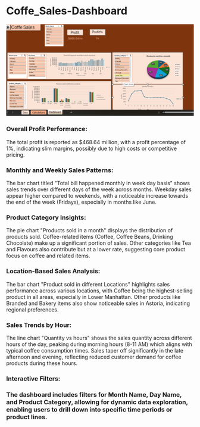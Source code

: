 # Coffe_Sales-Dashboard

![Image Alt](https://github.com/Madhu-Sudhana-Rao/Coffe_Sales-Dashboard/blob/b63246b690b3d68c09ced30f983cd4dd7f793750/Screenshot%202024-09-01%20202324.png)

<h3>Overall Profit Performance:</h3>

The total profit is reported as $468.64 million, with a profit percentage of 1%, indicating slim margins, possibly due to high costs or competitive pricing.

<h3>Monthly and Weekly Sales Patterns:</h3>

The bar chart titled "Total bill happened monthly in week day basis" shows sales trends over different days of the week across months.
Weekday sales appear higher compared to weekends, with a noticeable increase towards the end of the week (Fridays), especially in months like June.

<h3>Product Category Insights:</h3>

The pie chart "Products sold in a month" displays the distribution of products sold. Coffee-related items (Coffee, Coffee Beans, Drinking Chocolate) make up a significant portion of sales.
Other categories like Tea and Flavours also contribute but at a lower rate, suggesting core product focus on coffee and related items.

<h3>Location-Based Sales Analysis:</h3>

The bar chart "Product sold in different Locations" highlights sales performance across various locations, with Coffee being the highest-selling product in all areas, especially in Lower Manhattan.
Other products like Branded and Bakery items also show noticeable sales in Astoria, indicating regional preferences.

<h3>Sales Trends by Hour:</h3>

The line chart "Quantity vs hours" shows the sales quantity across different hours of the day, peaking during morning hours (8-11 AM) which aligns with typical coffee consumption times.
Sales taper off significantly in the late afternoon and evening, reflecting reduced customer demand for coffee products during these hours.

<h3>Interactive Filters:<h3>

The dashboard includes filters for Month Name, Day Name, and Product Category, allowing for dynamic data exploration, enabling users to drill down into specific time periods or product lines.
